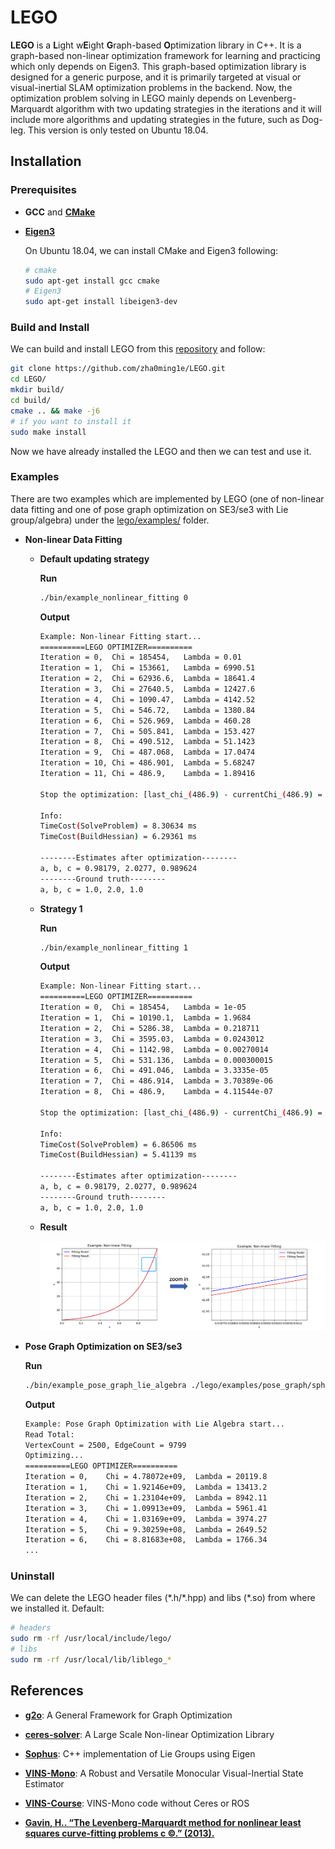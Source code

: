 # LEGO #

**LEGO** is a **L**ight w**E**ight **G**raph-based **O**ptimization library in C++. It is a graph-based non-linear optimization framework for learning and practicing which only depends on Eigen3. This graph-based optimization library is designed for a generic purpose, and it is primarily targeted at visual or visual-inertial SLAM optimization problems in the backend. Now, the optimization problem solving in LEGO mainly depends on Levenberg-Marquardt algorithm with two updating strategies in the iterations and it will include more algorithms and updating strategies in the future, such as Dog-leg. This version is only tested on Ubuntu 18.04. 



## Installation ##

### Prerequisites

- **GCC** and [**CMake**](https://cmake.org/) 

- [**Eigen3**](http://eigen.tuxfamily.org/) 

  On Ubuntu 18.04, we can install CMake and Eigen3 following: 

  ```bash
  # cmake 
  sudo apt-get install gcc cmake 
  # Eigen3 
  sudo apt-get install libeigen3-dev 
  ```

### Build and Install 

We can build and install LEGO from this [repository](https://github.com/zha0ming1e/LEGO.git) and follow: 

```bash
git clone https://github.com/zha0ming1e/LEGO.git 
cd LEGO/ 
mkdir build/ 
cd build/ 
cmake .. && make -j6 
# if you want to install it 
sudo make install 
```

Now we have already installed the LEGO and then we can test and use it.

### Examples

There are two examples which are implemented by LEGO (one of non-linear data fitting and one of pose graph optimization on SE3/se3 with Lie group/algebra) under the [lego/examples/](./lego/examples/) folder.

- **Non-linear Data Fitting** 

  - **Default updating strategy** 

    **Run** 

    ```bash
    ./bin/example_nonlinear_fitting 0 
    ```

    **Output** 

    ```bash
    Example: Non-linear Fitting start... 
    ==========LEGO OPTIMIZER==========
    Iteration = 0,	Chi = 185454,	Lambda = 0.01
    Iteration = 1,	Chi = 153661,	Lambda = 6990.51
    Iteration = 2,	Chi = 62936.6,	Lambda = 18641.4
    Iteration = 3,	Chi = 27640.5,	Lambda = 12427.6
    Iteration = 4,	Chi = 1090.47,	Lambda = 4142.52
    Iteration = 5,	Chi = 546.72,	Lambda = 1380.84
    Iteration = 6,	Chi = 526.969,	Lambda = 460.28
    Iteration = 7,	Chi = 505.841,	Lambda = 153.427
    Iteration = 8,	Chi = 490.512,	Lambda = 51.1423
    Iteration = 9,	Chi = 487.068,	Lambda = 17.0474
    Iteration = 10,	Chi = 486.901,	Lambda = 5.68247
    Iteration = 11,	Chi = 486.9,	Lambda = 1.89416
    
    Stop the optimization: [last_chi_(486.9) - currentChi_(486.9) = 1.17714e-06] < 1e-5
    
    Info: 
    TimeCost(SolveProblem) = 8.30634 ms
    TimeCost(BuildHessian) = 6.29361 ms
    
    --------Estimates after optimization--------
    a, b, c = 0.98179, 2.0277, 0.989624
    --------Ground truth--------
    a, b, c = 1.0, 2.0, 1.0 
    ```

  - **Strategy 1** 

    **Run** 

    ```bash
    ./bin/example_nonlinear_fitting 1 
    ```

    **Output** 

    ```bash
    Example: Non-linear Fitting start... 
    ==========LEGO OPTIMIZER==========
    Iteration = 0,	Chi = 185454,	Lambda = 1e-05
    Iteration = 1,	Chi = 10190.1,	Lambda = 1.9684
    Iteration = 2,	Chi = 5286.38,	Lambda = 0.218711
    Iteration = 3,	Chi = 3595.03,	Lambda = 0.0243012
    Iteration = 4,	Chi = 1142.98,	Lambda = 0.00270014
    Iteration = 5,	Chi = 531.136,	Lambda = 0.000300015
    Iteration = 6,	Chi = 491.046,	Lambda = 3.3335e-05
    Iteration = 7,	Chi = 486.914,	Lambda = 3.70389e-06
    Iteration = 8,	Chi = 486.9,	Lambda = 4.11544e-07
    
    Stop the optimization: [last_chi_(486.9) - currentChi_(486.9) = 8.1672e-07] < 1e-5
    
    Info: 
    TimeCost(SolveProblem) = 6.86506 ms
    TimeCost(BuildHessian) = 5.41139 ms
    
    --------Estimates after optimization--------
    a, b, c = 0.98179, 2.0277, 0.989624
    --------Ground truth--------
    a, b, c = 1.0, 2.0, 1.0 
    ```
    
  - **Result** 

    ![nonlinear_fitting](./image/nonlinear_fitting.png) 

- **Pose Graph Optimization on SE3/se3** 

  **Run** 

  ```bash
  ./bin/example_pose_graph_lie_algebra ./lego/examples/pose_graph/sphere.g2o 0 
  ```

  **Output** 

  ```bash
  Example: Pose Graph Optimization with Lie Algebra start...
  Read Total: 
  VertexCount = 2500, EdgeCount = 9799 
  Optimizing...
  ==========LEGO OPTIMIZER==========
  Iteration = 0,	Chi = 4.78072e+09,	Lambda = 20119.8
  Iteration = 1,	Chi = 1.92146e+09,	Lambda = 13413.2
  Iteration = 2,	Chi = 1.23104e+09,	Lambda = 8942.11
  Iteration = 3,	Chi = 1.09913e+09,	Lambda = 5961.41
  Iteration = 4,	Chi = 1.03169e+09,	Lambda = 3974.27
  Iteration = 5,	Chi = 9.30259e+08,	Lambda = 2649.52
  Iteration = 6,	Chi = 8.81683e+08,	Lambda = 1766.34
  ...
  ```

### Uninstall 

We can delete the LEGO header files (\*.h/\*.hpp) and libs (\*.so) from where we installed it. Default: 

```bash
# headers 
sudo rm -rf /usr/local/include/lego/ 
# libs 
sudo rm -rf /usr/local/lib/liblego_* 
```



## References ## 

- [**g2o**](https://github.com/RainerKuemmerle/g2o): A General Framework for Graph Optimization 
- [**ceres-solver**](http://ceres-solver.org/): A Large Scale Non-linear Optimization Library 

- [**Sophus**](https://github.com/strasdat/Sophus): C++ implementation of Lie Groups using Eigen 
- [**VINS-Mono**](https://github.com/HKUST-Aerial-Robotics/VINS-Mono): A Robust and Versatile Monocular Visual-Inertial State Estimator 
- [**VINS-Course**](https://github.com/HeYijia/VINS-Course): VINS-Mono code without Ceres or ROS 
- [**Gavin, H.. “The Levenberg-Marquardt method for nonlinear least squares curve-fitting problems c ©.” (2013).**](http://people.duke.edu/~hpgavin/ce281/lm.pdf) 

